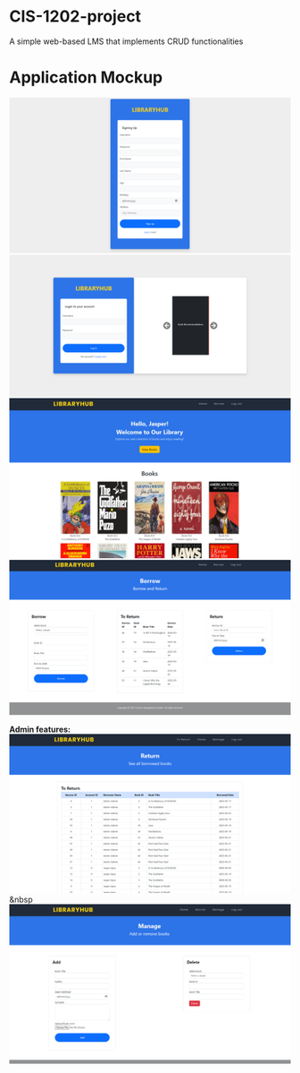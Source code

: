 # CIS-1202-project
A simple web-based LMS that implements CRUD functionalities

# Application Mockup
<img src="./images/wireframes/SignupPage.png">
<img src="./images/wireframes/LoginPage.png">
<img src="./images/wireframes/dashboarduser.png"> <br>
<img src="./images/wireframes/Borrowpageuser.png">

**Admin features:**
<img src="./images/wireframes/toreturnpage.png"> &nbsp
<img src="./images/wireframes/ManageBooks.png">



